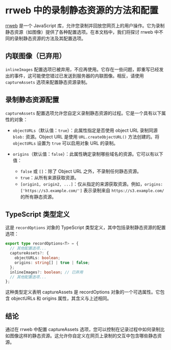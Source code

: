 # rrweb 中的录制静态资源的方法和配置

[rrweb](https://rrweb.io/) 是一个 JavaScript 库，允许您录制并回放您网页上的用户操作。它为录制静态资源（如图像）提供了各种配置选项。在本文档中，我们将探讨 rrweb 中不同的录制静态资源的方法及其配置选项。

## 内联图像（已弃用）

`inlineImages` 配置选项已被弃用，不应再使用。它存在一些问题，即重写已经发出的事件，这可能使您错过已发送到服务器的内联图像。相反，请使用 `captureAssets` 选项来配置静态资源录制。

## 录制静态资源配置

`captureAssets` 配置选项允许您自定义录制静态资源的过程。它是一个具有以下属性的对象：

- `objectURLs`（默认值：`true`）：此属性指定是否使用 object URL 录制同源 `blob:` 资源。Object URL 是使用 `URL.createObjectURL()` 方法创建的。将 `objectURLs` 设置为 `true` 可以启用对象 URL 的录制。

- `origins`（默认值：`false`）：此属性确定录制哪些域名的资源。它可以有以下值：
  - `false` 或 `[]`：除了 Object URL 之外，不录制任何静态资源。
  - `true`：从所有来源获取资源。
  - `[origin1, origin2, ...]`：仅从指定的来源获取资源。例如，`origins: ['https://s3.example.com/']` 表示录制来自 `https://s3.example.com/` 的所有静态资源。

## TypeScript 类型定义

这是 `recordOptions` 对象的 TypeScript 类型定义，其中包括录制静态资源的配置选项：

```typescript
export type recordOptions<T> = {
  // 其他配置选项...
  captureAssets?: {
    objectURLs: boolean;
    origins: string[] | true | false;
  };
  inlineImages?: boolean; // 已弃用
  // 其他配置选项...
};
```

这种类型定义表明 captureAssets 是 recordOptions 对象的一个可选属性。它包含 objectURLs 和 origins 属性，其含义与上述相同。

## 结论

通过在 rrweb 中配置 captureAssets 选项，您可以控制在记录过程中如何录制比如图像这样的静态资源。这允许你自定义在网页上录制的交互中包含哪些静态资源。
